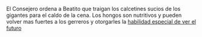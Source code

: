 El Consejero ordena a Beatito que traigan los calcetines sucios de los gigantes para el caldo de la cena.
Los hongos son nutritivos y pueden volver mas fuertes a los gerreros  y otorgarles la [habilidad especial de ver el futuro](habilidad/habilidad.md)
